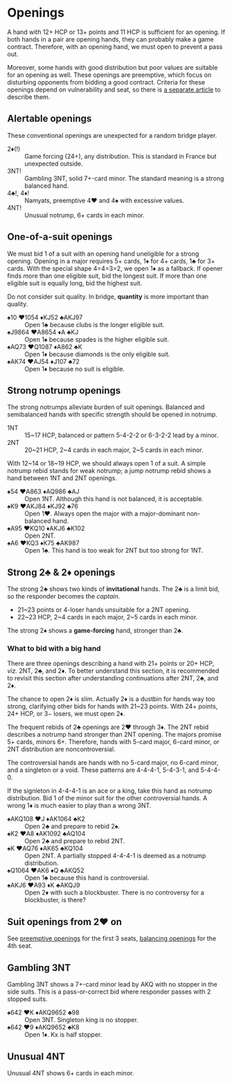 Openings
========
A hand with 12+ HCP or 13+ points and 11 HCP is sufficient for an opening.  If
both hands in a pair are opening hands, they can probably make a game contract.
Therefore, with an opening hand, we must open to prevent a pass out.

Moreover, some hands with good distribution but poor values are suitable for
an opening as well.  These openings are preemptive, which focus on disturbing
opponents from bidding a good contract.  Criteria for these openings depend
on vulnerability and seat, so there is [a separate article][weak] to describe
them.

[weak]: openings/weak.md

Alertable openings
------------------
These conventional openings are unexpected for a random bridge player.

<dl>
  <dt>2♦(!)</dt>
  <dd>Game forcing (24+), any distribution.  This is standard in France but unexpected outside.</dd>

  <dt>3NT!</dt>
  <dd>Gambling 3NT, solid 7+-card minor.  The standard meaning is a strong balanced hand.</dd>

  <dt>4♣!, 4♦!</dt>
  <dd>Namyats, preemptive 4♥ and 4♠ with excessive values.</dd>

  <dt>4NT!</dt>
  <dd>Unusual notrump, 6+ cards in each minor.</dd>
</dl>

One-of-a-suit openings
----------------------
We must bid 1 of a suit with an opening hand uneligible for a strong opening.
Opening in a major requires 5+ cards, 1♦ for 4+ cards, 1♣ for 3+ cards.  With
the special shape 4=4=3=2, we open 1♦ as a fallback.  If opener finds more
than one eligible suit, bid the longest suit.  If more than one eligible suit
is equally long, bid the highest suit.

Do not consider suit quality.  In bridge, **quantity** is more important than
quality.

<dl>
   <dt>♠10 ♥1054 ♦KJ52 ♣AKJ97</dt>
   <dd>Open 1♣ because clubs is the longer eligible suit.</dd>

   <dt>♠J9864 ♥A8654 ♦A ♣KJ</dt>
   <dd>Open 1♠ because spades is the higher eligible suit.</dd>

   <dt>♠AQ73 ♥Q1087 ♦A862 ♣K</dt>
   <dd>Open 1♦ because diamonds is the only eligible suit.</dd>

   <dt>♠AK74 ♥AJ54 ♦J107 ♣72</dt>
   <dd>Open 1♦ because no suit is eligible.</dd>
</dl>

Strong notrump openings
-----------------------
The strong notrumps alleviate burden of suit openings.  Balanced and
semibalanced hands with specific strength should be opened in notrump.

<dl>
  <dt>1NT</dt>
  <dd>15~17 HCP, balanced or pattern 5-4-2-2 or 6-3-2-2 lead by a minor.</dd>

  <dt>2NT</dt>
  <dd>20~21 HCP, 2~4 cards in each major, 2~5 cards in each minor.</dd>
</dl>

With 12~14 or 18~19 HCP, we should always open 1 of a suit.  A simple notrump
rebid stands for weak notrump; a jump notrump rebid shows a hand between 1NT
and 2NT openings.

<dl>
   <dt>♠54 ♥A863 ♦AQ986 ♣AJ</dt>
   <dd>Open 1NT.  Although this hand is not balanced, it is acceptable.</dd>

   <dt>♠K9 ♥AKJ84 ♦KJ92 ♣76</dt>
   <dd>Open 1♥.  Always open the major with a major-dominant non-balanced hand.</dd>

   <dt>♠A95 ♥KQ10 ♦AKJ6 ♣K102</dt>
   <dd>Open 2NT.</dd>

   <dt>♠A6 ♥KQ3 ♦K75 ♣AK987</dt>
   <dd>Open 1♣.  This hand is too weak for 2NT but too strong for 1NT.</dd>
</dl>

Strong 2♣ & 2♦ openings
-----------------------
The strong 2♣ shows two kinds of **invitational** hands.  The 2♣ is a limit
bid, so the responder becomes the *captain*.

* 21~23 points or 4-loser hands unsuitable for a 2NT opening.
* 22~23 HCP, 2~4 cards in each major, 2~5 cards in each minor.

The strong 2♦ shows a **game-forcing** hand, stronger than 2♣.

### What to bid with a big hand ###
There are three openings describing a hand with 21+ points or 20+ HCP, *viz.* 2NT,
2♣, and 2♦.  To better understand this section, it is recommended to revisit
this section after understanding continuations after 2NT, 2♣, and 2♦.

The chance to open 2♦ is slim.  Actually 2♦ is a dustbin for hands way too
strong, clarifying other bids for hands with 21~23 points.  With 24+ points, 24+ HCP,
or 3&minus; losers, we must open 2♦.

The frequent rebids of 2♣ openings are 2♥ through 3♦.  The 2NT rebid describes
a notrump hand stronger than 2NT opening.  The majors promise 5+ cards, minors
6+.  Therefore, hands with 5-card major, 6-card minor, or 2NT distribution
are noncontroversial.

The controversial hands are hands with no 5-card major, no 6-card minor, and a
singleton or a void.  These patterns are 4-4-4-1, 5-4-3-1, and 5-4-4-0.

If the signleton in 4-4-4-1 is an ace or a king, take this hand as notrump
distribution.  Bid 1 of the minor suit for the other controversial hands.  A
wrong 1♦ is much easier to play than a wrong 3NT.

<dl>
  <dt>♠AKQ108 ♥J ♦AK1064 ♣K2</dt>
  <dd>Open 2♣ and prepare to rebid 2♠.</dd>

  <dt>♠K2 ♥A8 ♦AK1092 ♣AQ104</dt>
  <dd>Open 2♣ and prepare to rebid 2NT.</dd>

  <dt>♠K ♥AQ76 ♦AK65 ♣KQ104</dt>
  <dd>Open 2NT.  A partially stopped 4-4-4-1 is deemed as a notrump distribution.</dd>

  <dt>♠Q1064 ♥AK6 ♦Q ♣AKQ52</dt>
  <dd>Open 1♣ because this hand is controversial.</dd>

  <dt>♠AKJ6 ♥A93 ♦K ♣AKQJ9</dt>
  <dd>Open 2♦ with such a blockbuster.  There is no controversy for a blockbuster, is there?</dd>
</dl>

Suit openings from 2♥ on
------------------------
See [preemptive openings][pre] for the first 3 seats, [balancing openings][bal]
for the 4th seat.

[pre]: openings/weak.md
[bal]: openings/balancing.md

Gambling 3NT
------------
Gambling 3NT shows a 7+-card minor lead by AKQ with no stopper in the side
suits.  This is a pass-or-correct bid where responder passes with 2 stopped
suits.

<dl>
  <dt>♠642 ♥K ♦AKQ9652 ♣98</dt>
  <dd>Open 3NT.  Singleton king is no stopper.</dd>

  <dt>♠642 ♥9 ♦AKQ9652 ♣K8</dt>
  <dd>Open 1♦.  Kx is half stopper.</dd>
</dl>

Unusual 4NT
-----------
Unusual 4NT shows 6+ cards in each minor.
